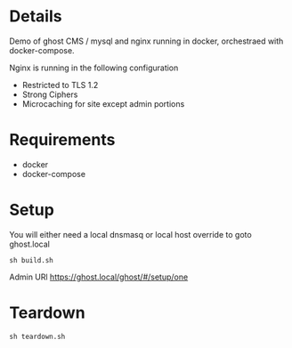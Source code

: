 # Details

Demo of ghost CMS / mysql and nginx running in docker, orchestraed with docker-compose.

Nginx is running in the following configuration

* Restricted to TLS 1.2
* Strong Ciphers
* Microcaching for site except admin portions


# Requirements

* docker
* docker-compose

# Setup
You will either need a local dnsmasq or local host override to goto ghost.local
```
sh build.sh
```

Admin URl https://ghost.local/ghost/#/setup/one

# Teardown
```
sh teardown.sh
```
